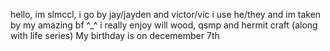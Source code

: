 hello, im slmccl, i go by jay/jayden and victor/vic
i use he/they and im taken by my amazing bf ^_^
i really enjoy will wood, qsmp and hermit craft (along with life series)
My birthday is on decemember 7th
